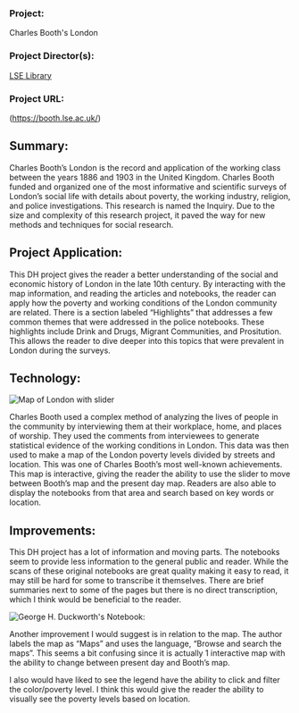 ### Project: ###  
 Charles Booth's London   
### Project Director(s): ###  
[LSE Library](lse.ac.uk/Library)  
### Project URL: ###  
(https://booth.lse.ac.uk/)


## Summary: ## 

Charles Booth’s London is the record and application of the working class between the years 1886 and 1903 in the United Kingdom. Charles Booth funded and organized one of the most informative and scientific surveys of London’s social life with details about poverty, the working industry, religion, and police investigations. This research is named the Inquiry. Due to the size and complexity of this research project, it paved the way for new methods and techniques for social research.

## Project Application: ##

This DH project gives the reader a better understanding of the social and economic history of London in the late 10th century. By interacting with the map information, and reading the articles and notebooks, the reader can apply how the poverty and working conditions of the London community are related. There is a section labeled “Highlights” that addresses a few common themes that were addressed in the police notebooks. These highlights include Drink and Drugs, Migrant Communities, and Prositution. This allows the reader to dive deeper into this topics that were prevalent in London during the surveys.


## Technology: ##

![Map of London with slider](https://kendyllmb.github.io/kendyllmb/images/map.jpeg)

Charles Booth used a complex method of analyzing the lives of people in the community by interviewing them at their workplace, home, and places of worship. They used the comments from interviewees to generate statistical evidence of the working conditions in London. This data was then used to make a map of the London poverty levels divided by streets and location. This was one of Charles Booth’s most well-known achievements. This map is interactive, giving the reader the ability to use the slider to move between Booth’s map and the present day map. Readers are also able to display the notebooks from that area and search based on key words or location.

## Improvements: ##

This DH project has a lot of information and moving parts. The notebooks seem to provide less information to the general public and reader. While the scans of these original notebooks are great quality making it easy to read, it may still be hard for some to transcribe it themselves. There are brief summaries next to some of the pages but there is no direct transcription, which I think would be beneficial to the reader.

![George H. Duckworth's Notebook:](https://kendyllmb.github.io/kendyllmb/images/notebook.jpeg)

Another improvement I would suggest is in relation to the map. The author labels the map as “Maps” and uses the language, “Browse and search the maps”. This seems a bit confusing since it is actually 1 interactive map with the ability to change between present day and Booth’s map. 

I also would have liked to see the legend have the ability to click and filter the color/poverty level. I think this would give the reader the ability to visually see the poverty levels based on location.
